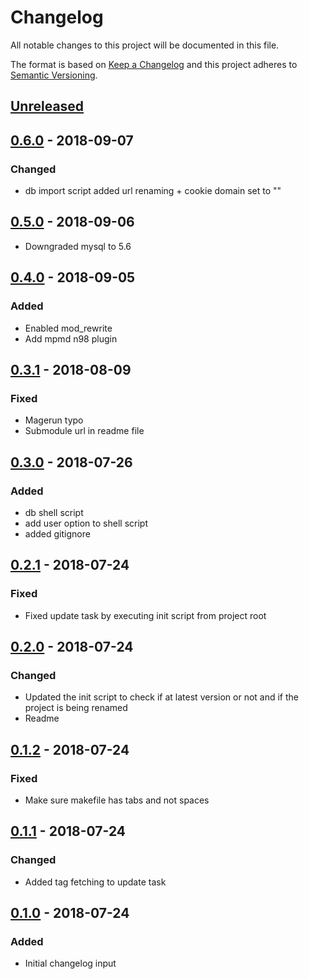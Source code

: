 # Changelog
All notable changes to this project will be documented in this file.

The format is based on [Keep a Changelog](http://keepachangelog.com/en/1.0.0/)
and this project adheres to [Semantic Versioning](http://semver.org/spec/v2.0.0.html).

## [Unreleased]

## [0.6.0] - 2018-09-07
### Changed
- db import script added url renaming + cookie domain set to ""

## [0.5.0] - 2018-09-06
- Downgraded mysql to 5.6

## [0.4.0] - 2018-09-05
### Added
- Enabled mod_rewrite
- Add mpmd n98 plugin

## [0.3.1] - 2018-08-09
### Fixed
- Magerun typo
- Submodule url in readme file

## [0.3.0] - 2018-07-26
### Added
- db shell script
- add user option to shell script
- added gitignore

## [0.2.1] - 2018-07-24
### Fixed
- Fixed update task by executing init script from project root

## [0.2.0] - 2018-07-24
### Changed
- Updated the init script to check if at latest version or not and if the project is being renamed
- Readme

## [0.1.2] - 2018-07-24
### Fixed
- Make sure makefile has tabs and not spaces

## [0.1.1] - 2018-07-24
### Changed
- Added tag fetching to update task

## [0.1.0] - 2018-07-24
### Added
- Initial changelog input


[Unreleased]: https://github.com//brandography/m1-dev/compare/0.6.0...HEAD
[0.6.0]: https://github.com/brandography/m1-dev/compare/0.5.0...0.6.0
[0.5.0]: https://github.com/brandography/m1-dev/compare/0.4.0...0.5.0
[0.4.0]: https://github.com/brandography/m1-dev/compare/0.3.1...0.4.0
[0.3.1]: https://github.com/brandography/m1-dev/compare/0.3.0...0.3.1
[0.3.0]: https://github.com/brandography/m1-dev/compare/0.2.1...0.3.0
[0.2.1]: https://github.com/brandography/m1-dev/compare/0.2.0...0.2.1
[0.2.0]: https://github.com/brandography/m1-dev/compare/0.1.2...0.2.0
[0.1.2]: https://github.com/brandography/m1-dev/compare/0.1.1...0.1.2
[0.1.1]: https://github.com/brandography/m1-dev/compare/0.1.0...0.1.1
[0.1.0]: https://github.com/brandography/m1-dev/compare/master...0.1.0
